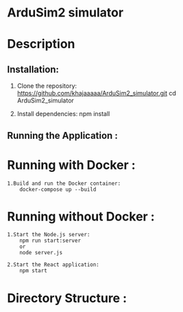 # ArduSim2 simulator

# Description


## Installation:

1. Clone the repository:
    https://github.com/khajaaaaa/ArduSim2_simulator.git
    cd ArduSim2_simulator

2. Install dependencies:
    npm install

## Running the Application :

# Running with Docker :

    1.Build and run the Docker container:
        docker-compose up --build

# Running without Docker :

    1.Start the Node.js server:
        npm run start:server 
        or 
        node server.js

    2.Start the React application:
        npm start

# Directory Structure :